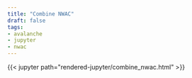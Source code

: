 ```yaml
---
title: "Combine NWAC"
draft: false
tags:
- avalanche
- jupyter
- nwac
---
```


{{< jupyter path="rendered-jupyter/combine_nwac.html" >}}
